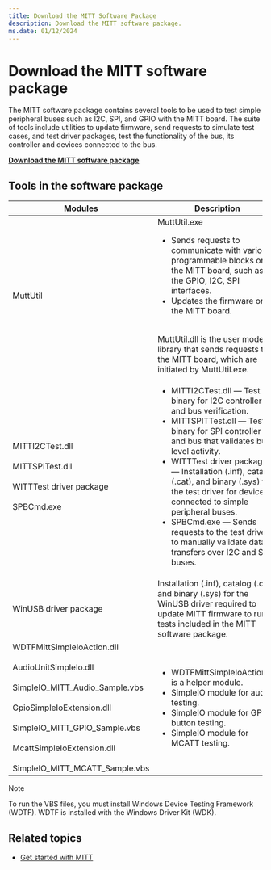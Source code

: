 ```yaml
---
title: Download the MITT Software Package
description: Download the MITT software package.
ms.date: 01/12/2024
---
```


# Download the MITT software package

The MITT software package contains several tools to be used to test simple peripheral buses such as I2C, SPI, and GPIO with the MITT board. The suite of tools include utilities to update firmware, send requests to simulate test cases, and test driver packages, test the functionality of the bus, its controller and devices connected to the bus.

**[Download the MITT software package](https://download.microsoft.com/download/7/7/0/7703F03C-9D1F-45FC-A625-9647DC495EE2/MITT.msi)**

## Tools in the software package

| Modules | Description |
|---|---|
| MuttUtil | MuttUtil.exe</br><ul><li>Sends requests to communicate with various programmable blocks on the MITT board, such as the GPIO, I2C, SPI interfaces.</li><li>Updates the firmware on the MITT board.</li></ul></br>MuttUtil.dll is the user mode library that sends requests to the MITT board, which are initiated by MuttUtil.exe. |
| MITTI2CTest.dll</br></br>MITTSPITest.dll</br></br>WITTTest driver package</br></br>SPBCmd.exe | <ul><li>MITTI2CTest.dll &mdash; Test binary for I2C controller and bus verification.</li><li>MITTSPITTest.dll &mdash; Test binary for SPI controller and bus that validates bus-level activity.</li><li>WITTTest driver package &mdash; Installation (.inf), catalog (.cat), and binary (.sys) for the test driver for devices connected to simple peripheral buses.</li><li>SPBCmd.exe &mdash; Sends requests to the test driver to manually validate data transfers over I2C and SPI buses.</li></ul> |
| WinUSB driver package | Installation (.inf), catalog (.cat), and binary (.sys) for the WinUSB driver required to update MITT firmware to run tests included in the MITT software package. |
| WDTFMittSimpleIoAction.dll</br></br>AudioUnitSimpleIo.dll</br></br>SimpleIO_MITT_Audio_Sample.vbs</br></br>GpioSimpleIoExtension.dll</br></br>SimpleIO_MITT_GPIO_Sample.vbs</br></br>McattSimpleIoExtension.dll</br></br>SimpleIO_MITT_MCATT_Sample.vbs | <ul><li>WDTFMittSimpleIoAction.dll is a helper module.</li><li>SimpleIO module for audio testing.</li><li>SimpleIO module for GPIO button testing.</li><li>SimpleIO module for MCATT testing.</li></ul> |

> [!NOTE]
> To run the VBS files, you must install Windows Device Testing Framework (WDTF). WDTF is installed with the Windows Driver Kit (WDK).

## Related topics

- [Get started with MITT](./get-started-with-mitt---.md)
